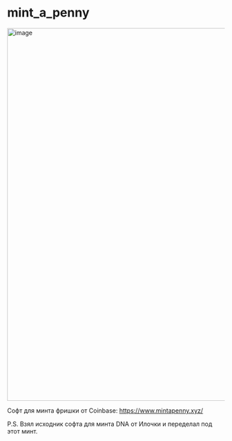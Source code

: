 # mint_a_penny
<img width="864" alt="image" src="https://github.com/Poezdec/mint_a_penny/assets/57200364/17e0220e-e916-4ab8-88c0-013bfa214cc8">

Софт для минта фришки от Coinbase: https://www.mintapenny.xyz/

P.S. Взял исходник софта для минта DNA от Илочки и переделал под этот минт.
